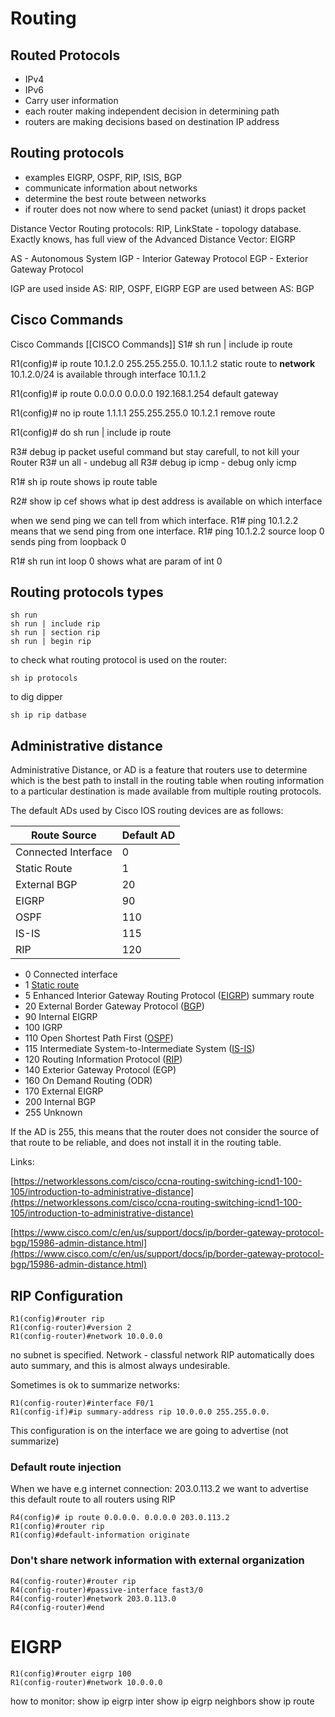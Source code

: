 # Routing
## Routed Protocols
- IPv4
- IPv6
- Carry user information
- each router making independent decision in determining path
- routers are making decisions based on destination IP address
## Routing protocols
- examples EIGRP, OSPF, RIP, ISIS, BGP
- communicate information about networks
- determine the best route between networks
- if router does not now where to send packet (uniast) it drops packet

Distance Vector Routing protocols: RIP, 
LinkState - topology database. Exactly knows, has full view of the 
Advanced Distance Vector: EIGRP

AS - Autonomous System
IGP - Interior Gateway Protocol
EGP - Exterior Gateway Protocol

IGP are used inside AS: RIP, OSPF, EIGRP
EGP are used between AS: BGP 



## Cisco Commands
Cisco Commands [[CISCO Commands]]
S1# sh run | include ip route

R1(config)# ip route 10.1.2.0 255.255.255.0. 10.1.1.2
static route to **network** 10.1.2.0/24 is available through interface 10.1.1.2




R1(config)# ip route 0.0.0.0 0.0.0.0 192.168.1.254
default gateway

R1(config)# no ip route 1.1.1.1 255.255.255.0 10.1.2.1
remove route

R1(config)# do sh run | include ip route


R3# debug ip packet
useful command but stay carefull, to not kill your Router
R3# un all - undebug all
R3# debug ip icmp - debug only icmp

R1# sh ip route
shows ip route table

R2# show ip cef
shows what ip dest address is available on which interface

when we send ping we can tell from which interface.
R1# ping 10.1.2.2 means that we send ping from one interface.
R1# ping 10.1.2.2 source loop 0 sends ping from loopback 0

R1# sh run int loop 0
shows what are param of int 0

## Routing protocols types

``` cisco
sh run
sh run | include rip
sh run | section rip
sh run | begin rip
```
to check what routing protocol is used on the router:
``` cisco
sh ip protocols
```
to dig dipper
``` cisco
sh ip rip datbase
```

## Administrative distance
Administrative Distance, or AD is a feature that routers use to determine which is the best path to install in the routing table when routing information to a particular destination is made available from multiple routing protocols.

The default ADs used by Cisco IOS routing devices are as follows:

| Route Source        | Default AD |
| ------------------- | ---------- |
| Connected Interface | 0          |
| Static Route        | 1          |
| External BGP        | 20         |
| EIGRP               | 90         |
| OSPF                | 110        |
| IS-IS               | 115        |
| RIP                 | 120        |


- 0 Connected interface
- 1 [Static route](https://notes.networklessons.com/ip-routing-table-static-route)
- 5 Enhanced Interior Gateway Routing Protocol ([EIGRP](https://notes.networklessons.com/eigrp)) summary route
- 20 External Border Gateway Protocol ([BGP](https://notes.networklessons.com/bgp))
- 90 Internal EIGRP
- 100 IGRP
- 110 Open Shortest Path First ([OSPF](https://notes.networklessons.com/ospf))
- 115 Intermediate System-to-Intermediate System ([IS-IS](https://notes.networklessons.com/is-is))
- 120 Routing Information Protocol ([RIP](https://notes.networklessons.com/rip))
- 140 Exterior Gateway Protocol (EGP)
- 160 On Demand Routing (ODR)
- 170 External EIGRP
- 200 Internal BGP
- 255 Unknown

If the AD is 255, this means that the router does not consider the source of that route to be reliable, and does not install it in the routing table.

Links:

[https://networklessons.com/cisco/ccna-routing-switching-icnd1-100-105/introduction-to-administrative-distance](https://networklessons.com/cisco/ccna-routing-switching-icnd1-100-105/introduction-to-administrative-distance)

[https://www.cisco.com/c/en/us/support/docs/ip/border-gateway-protocol-bgp/15986-admin-distance.html](https://www.cisco.com/c/en/us/support/docs/ip/border-gateway-protocol-bgp/15986-admin-distance.html)

## RIP Configuration

```cisco
R1(config)#router rip
R1(config-router)#version 2
R1(config-router)#network 10.0.0.0
```
no subnet is  specified. Network - classful network
RIP automatically does auto summary, and this is almost always undesirable.

Sometimes is ok to summarize networks:
``` cisco
R1(config-router)#interface F0/1
R1(config-if)#ip summary-address rip 10.0.0.0 255.255.0.0.
```
This configuration is on the interface we are going to advertise (not summarize)

### Default route injection
When we have e.g internet connection: 203.0.113.2 we want to advertise this default route to all routers using RIP
```cisco
R4(config)# ip route 0.0.0.0. 0.0.0.0 203.0.113.2
R1(config)#router rip
R1(config)#default-information originate
```
### Don't share network information with external organization
```cisco
R4(config-router)#router rip
R4(config-router)#passive-interface fast3/0
R4(config-router)#network 203.0.113.0
R4(config-router)#end
```
# EIGRP
```cisco
R1(config)#router eigrp 100
R1(config-router)#network 10.0.0.0
```




how to monitor:
show ip eigrp inter
show ip eigrp neighbors
show ip route